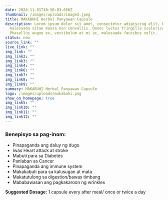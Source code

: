 ```yaml
---
date: 2020-11-01T10:58:03.656Z
thumbnail: /images/uploads/image3.jpeg
title: MAKABUHI Herbal Panyawan Capsule
description: Lorem ipsum dolor sit amet, consectetur adipiscing elit. Duis
  malesuada vitae massa non convallis. Donec luctus fringilla scelerisque.
  Phasellus augue ex, vestibulum at mi ac, malesuada faucibus velit.
status: new
source_link: ""
live_link: ""
img_link: ""
img_link2: ""
img_link3: ""
img_link4: ""
img_link6: ""
img_link7: ""
img_link8: ""
img_link9: ""
summary: MAKABUHI Herbal Panyawan Capsule
logo: /images/uploads/makabuhi.png
show_on_homepage: true
img_link5: ""
img_link10: ""
img_link11: ""
img_link12: ""
---
```

<b-container>
<div class="row justify-content-center d-flex">
<b-col sm="8" xs="12">
<h3>Benepisyo sa pag-inom:</h3>

<ul>
<li><i class="fa fa-check"></i> Pinapaganda ang daluy ng dugo</li>
<li><i class="fa fa-check"></i> Iwas Heart attack at stroke</li>
<li><i class="fa fa-check"></i> Mabuti para sa Diabetes</li>
<li><i class="fa fa-check"></i> Panlaban sa Cancer</li> 
<li><i class="fa fa-check"></i> Pinapaganda ang immune system</li>
<li><i class="fa fa-check"></i> Makakabuti para sa kalusugan at mata</li>
<li><i class="fa fa-check"></i> Makatutulong sa digestion/bawas timbang</li>
<li><i class="fa fa-check"></i> Mababawasan ang pagkakaroon ng wrinkles</li>
</ul>

<strong>Suggested Dosage:</strong> 1 capsule every after meal/ once or twice a day
</b-col>
</div>
</b-container>